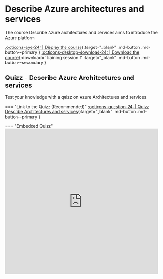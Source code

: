 # Describe Azure architectures and services

The course Describe Azure architectures and services aims to introduce the Azure platform

[:octicons-eye-24: | Display the course](../assets/files/Describe_Azure_architectures_services.pdf){:target="_blank" .md-button .md-button--primary } [:octicons-desktop-download-24: | Download the course](../assets/files/Describe_Azure_architectures_services.pdf){:download='Training session 1' :target="_blank" .md-button .md-button--secondary }

## Quizz - Describe Azure Architectures and services

Test your knowledge with a quizz on Azure Architectures and services:

=== "Link to the Quizz (Recommended)"
    [:octicons-question-24: | Quizz Describe Architectures and services](https://forms.office.com/Pages/ResponsePage.aspx?id=DMCNU7rZFEirI1hLiiuqx0ASCt0R_U9Ai6VCg4wpuQFUQ1dBVFFQRVo5UkNKVTVHUTVTV1hTWVJRSSQlQCN0PWcu){:target="_blank" .md-button .md-button--primary }

=== "Embedded Quizz"
    <iframe width="640px" height="480px" src="https://forms.office.com/Pages/ResponsePage.aspx?id=DMCNU7rZFEirI1hLiiuqx0ASCt0R_U9Ai6VCg4wpuQFUQ1dBVFFQRVo5UkNKVTVHUTVTV1hTWVJRSSQlQCN0PWcu&embed=true" frameborder="0" marginwidth="0" marginheight="0" style="border: none; max-width:100%; max-height:100vh" allowfullscreen webkitallowfullscreen mozallowfullscreen msallowfullscreen> </iframe>